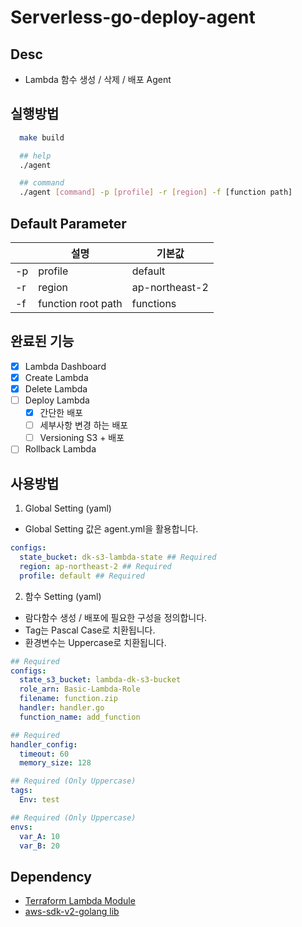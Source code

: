 # Serverless-go-deploy-agent

## Desc
- Lambda 함수 생성 / 삭제 / 배포 Agent

## 실행방법

```sh
  make build

  ## help
  ./agent

  ## command
  ./agent [command] -p [profile] -r [region] -f [function path]
```

## Default Parameter

|     | 설명               | 기본값         |
| --- | ------------------ | -------------- |
| -p  | profile            | default        |
| -r  | region             | ap-northeast-2 |
| -f  | function root path | functions      |

## 완료된 기능

- [x] Lambda Dashboard
- [x] Create Lambda
- [x] Delete Lambda
- [ ] Deploy Lambda
  - [x] 간단한 배포
  - [ ] 세부사항 변경 하는 배포
  - [ ] Versioning S3 + 배포
- [ ] Rollback Lambda

## 사용방법

1. Global Setting (yaml)

- Global Setting 값은 agent.yml을 활용합니다.

```yml
configs:
  state_bucket: dk-s3-lambda-state ## Required
  region: ap-northeast-2 ## Required
  profile: default ## Required
```

2. 함수 Setting (yaml)
- 람다함수 생성 / 배포에 필요한 구성을 정의합니다.
- Tag는 Pascal Case로 치환됩니다.
- 환경변수는 Uppercase로 치환됩니다.

```yml
## Required
configs:
  state_s3_bucket: lambda-dk-s3-bucket
  role_arn: Basic-Lambda-Role
  filename: function.zip
  handler: handler.go
  function_name: add_function

## Required
handler_config:
  timeout: 60
  memory_size: 128

## Required (Only Uppercase)
tags:
  Env: test

## Required (Only Uppercase)
envs:
  var_A: 10
  var_B: 20
```

## Dependency

- <a href="https://registry.terraform.io/modules/zkfmapf123/lambda/lee/latest">Terraform Lambda Module</a>
- <a href="https://docs.aws.amazon.com/ko_kr/code-library/latest/ug/go_2_iam_code_examples.html"> aws-sdk-v2-golang lib </a>